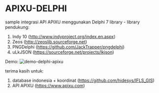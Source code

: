 # APIXU-DELPHI
sample integrasi API APIXU menggunakan Delphi 7
library - library pendukung:
1. Indy 10 (http://www.indyproject.org/index.en.aspx)
2. Zeos (http://zeoslib.sourceforge.net)
3. PNGDelphi (https://github.com/JackTrapper/pngdelphi)
4. uLkJSON (https://sourceforge.net/projects/lkjson)

Demo:
![demo-delphi-apixu](https://github.com/ilhamsafiudin/APIXU-DELPHI/blob/master/demo.gif)

terima kasih untuk:
1. database indonesia + koordinat (https://github.com/hidesys/IFLS_GIS)
2. API APIXU (https://www.apixu.com)

